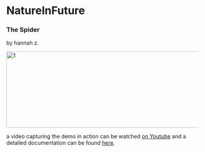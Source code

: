 # NatureInFuture


### The Spider
by hannah z.

<img width="875" alt="1" src="https://user-images.githubusercontent.com/83347817/162109072-b0a5e182-c9e4-4afb-ac77-9d338a592992.png" width="100" height="200"/>

a video capturing the demo in action can be watched [on Youtube](https://youtu.be/iIokxq5maFs) and a detailed documentation can be found [here](https://hannahz.vercel.app/copycat-embedded-system).
